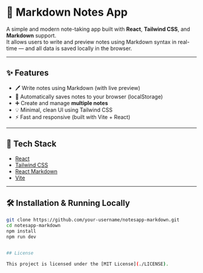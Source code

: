 # 📝 Markdown Notes App

A simple and modern note-taking app built with **React**, **Tailwind CSS**, and **Markdown** support.  
It allows users to write and preview notes using Markdown syntax in real-time — and all data is saved locally in the browser.

---

## ✨ Features

- 🖊️ Write notes using Markdown (with live preview)
- 💾 Automatically saves notes to your browser (localStorage)
- ➕ Create and manage **multiple notes**
- 💡 Minimal, clean UI using Tailwind CSS
- ⚡ Fast and responsive (built with Vite + React)

---

## 🚀 Tech Stack

- [React](https://reactjs.org/)
- [Tailwind CSS](https://tailwindcss.com/)
- [React Markdown](https://github.com/remarkjs/react-markdown)
- [Vite](https://vitejs.dev/)

---

## 🛠️ Installation & Running Locally

```bash
git clone https://github.com/your-username/notesapp-markdown.git
cd notesapp-markdown
npm install
npm run dev


## License

This project is licensed under the [MIT License](./LICENSE).
